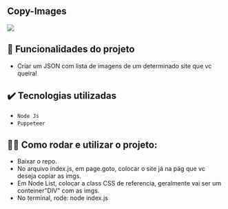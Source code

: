 ## Copy-Images
<img src="https://media.tenor.com/0heitU7-tg4AAAAC/copy-paste-paste.gif"/>

## :hammer: Funcionalidades do projeto

- Criar um JSON com lista de imagens de um determinado site que vc queira!

## ✔️ Tecnologias utilizadas
- ``Node Js``
- ``Puppeteer``


## 🙅🏼 Como rodar e utilizar o projeto:
- Baixar o repo.
- No arquivo index.js, em page.goto, colocar o site já na pág que vc deseja copiar as imgs.
- Em Node List, colocar a class CSS de referencia, geralmente vai ser um conteiner"DIV" com as imgs.
- No terminal, rode: node index.js

